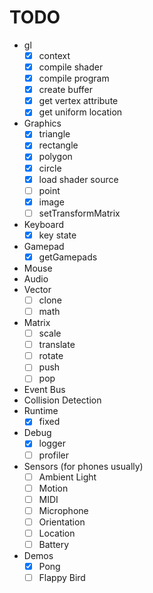 # TODO

-   gl
    -   [x] context
    -   [x] compile shader
    -   [x] compile program
    -   [x] create buffer
    -   [x] get vertex attribute
    -   [x] get uniform location
-   Graphics
    -   [x] triangle
    -   [x] rectangle
    -   [x] polygon
    -   [x] circle
    -   [x] load shader source
    -   [ ] point
    -   [x] image
    -   [ ] setTransformMatrix <!-- QUESTION WHERE SHOULD THIS GO? -->
-   Keyboard
    -   [x] key state
-   Gamepad
    -   [x] getGamepads
-   Mouse
-   Audio
-   Vector
    -   [ ] clone
    -   [ ] math
-   Matrix
    -   [ ] scale
    -   [ ] translate
    -   [ ] rotate
    -   [ ] push <!-- QUESTION: Where does this belong? -->
    -   [ ] pop
-   Event Bus
-   Collision Detection
-   Runtime
    -   [x] fixed
-   Debug
    -   [x] logger
    -   [ ] profiler
-   Sensors (for phones usually)
    -   [ ] Ambient Light
    -   [ ] Motion
    -   [ ] MIDI
    -   [ ] Microphone
    -   [ ] Orientation
    -   [ ] Location
    -   [ ] Battery
-   Demos
    -   [x] Pong
    -   [ ] Flappy Bird
